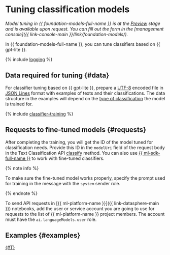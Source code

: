 # Tuning classification models

_Model tuning in {{ foundation-models-full-name }} is at the [Preview](../../../overview/concepts/launch-stages.md) stage and is available upon request. You can fill out the form in the [management console]({{ link-console-main }}/link/foundation-models/)._

In {{ foundation-models-full-name }}, you can tune classifiers based on {{ gpt-lite }}.

{% include [logging](../../../_includes/foundation-models/yandexgpt/logging-disclaimer.md) %}

## Data required for tuning {#data}

For classifier tuning based on {{ gpt-lite }}, prepare a [UTF-8](https://jsonlines.org/) encoded file in [JSON Lines](https://en.wikipedia.org/wiki/UTF-8) format with examples of texts and their classifications. The data structure in the examples will depend on the [type of classification](../classifier/index.md) the model is trained for.

{% include [classifier-training](../../../_includes/datasphere/classifier-training.md) %}

## Requests to fine-tuned models {#requests}

After completing the training, you will get the ID of the model tuned for classification needs. Provide this ID in the `modelUri` field of the request body in the Text Classification API [classify](../../text-classification/api-ref/TextClassification/classify.md) method. You can also use [{{ ml-sdk-full-name }}](../../sdk/index.md) to work with fine-tuned classifiers.

{% note info %}

To make sure the fine-tuned model works properly, specify the prompt used for training in the message with the `system` sender role.

{% endnote %}

To send API requests in [{{ ml-platform-name }}]({{ link-datasphere-main }}) notebooks, add the user or service account you are going to use for requests to the list of {{ ml-platform-name }} project members. The account must have the `ai.languageModels.user` role.

## Examples {#examples}

[{#T}](../../operations/tuning/create.md)

